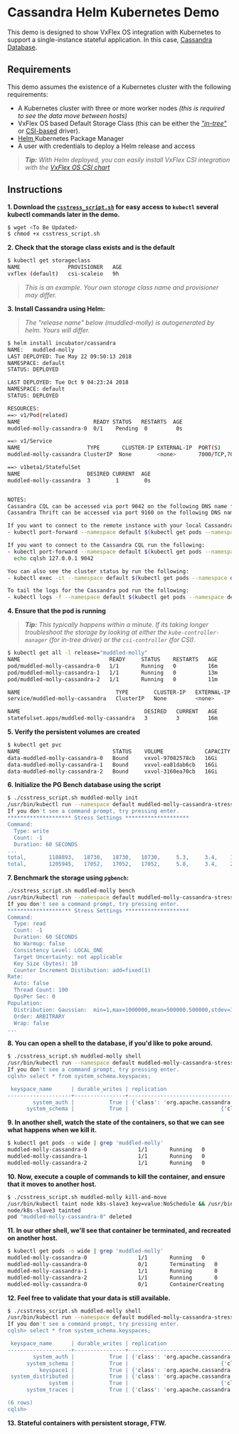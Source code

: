 # Cassandra Helm Kubernetes Demo

This demo is designed to show VxFlex OS integration with Kubernetes to support a single-instance stateful application. In this case, [Cassandra Database](https://cassandra.apache.org/).

## Requirements

This demo assumes the existence of a Kubernetes cluster with the following requirements:
* A Kubernetes cluster with three or more worker nodes _(this is required to see the data move between hosts)_
* VxFlex OS based Default Storage Class (this can be either the [_"in-tree"_](https://github.com/kubernetes/examples/tree/master/staging/volumes/scaleio) or [CSI-based](https://github.com/thecodeteam/csi-scaleio) driver).
* [Helm ](https://helm.sh/) Kubernetes Package Manager
* A user with credentials to deploy a Helm release and access

> _**Tip:** With Helm deployed, you can easily install VxFlex CSI integration with the [VxFlex OS CSI chart](https://github.com/VxFlex-OS/charts/tree/master/vxflex-csi)_

## Instructions

**1. Download the [`csstress_script.sh`](csstress_script.sh) for easy access to `kubectl` several kubectl commands later in the demo.**

```bash
$ wget <To Be Updated>
$ chmod +x csstress_script.sh
```

**2. Check that the storage class exists and is the default**

```bash
$ kubectl get storageclass
NAME               PROVISIONER   AGE
vxflex (default)   csi-scaleio   9h
```
> _This is an example. Your own storage class name and provisioner may differ._

**3. Install Cassandra using Helm:**
> _The "release name" below (muddled-molly) is autogenerated by helm. Yours will differ._
```bash
$ helm install incubator/cassandra
NAME:   muddled-molly
LAST DEPLOYED: Tue May 22 09:50:13 2018
NAMESPACE: default
STATUS: DEPLOYED

LAST DEPLOYED: Tue Oct 9 04:23:24 2018
NAMESPACE: default
STATUS: DEPLOYED

RESOURCES:
==> v1/Pod(related)
NAME                       READY STATUS   RESTARTS  AGE
muddled-molly-cassandra-0  0/1    Pending  0         0s

==> v1/Service
NAME                     TYPE       CLUSTER-IP EXTERNAL-IP  PORT(S)                                       AGE
muddled-molly-cassandra ClusterIP  None        <none>       7000/TCP,7001/TCP,7199/TCP,9042/TCP,9160/TCP  0s

==> v1beta1/StatefulSet
NAME                     DESIRED CURRENT  AGE
muddled-molly-cassandra  3        1        0s


NOTES:
Cassandra CQL can be accessed via port 9042 on the following DNS name from within your cluster:
Cassandra Thrift can be accessed via port 9160 on the following DNS name from within your cluster:

If you want to connect to the remote instance with your local Cassandra CQL cli. To forward the API port to localhost:9042 run the following:
- kubectl port-forward --namespace default $(kubectl get pods --namespace default -l app=cassandra,release=muddled-molly -o jsonpath='{ .items[0].metadata.name }') 9042:9042

If you want to connect to the Cassandra CQL run the following:
- kubectl port-forward --namespace default $(kubectl get pods --namespace default -l "app=cassandra,release=muddled-molly" -o jsonpath="{.items[0].metadata.name}") 9042:9042
  echo cqlsh 127.0.0.1 9042

You can also see the cluster status by run the following:
- kubectl exec -it --namespace default $(kubectl get pods --namespace default -l app=cassandra,release=muddled-molly -o jsonpath='{.items[0].metadata.name}') nodetool status

To tail the logs for the Cassandra pod run the following:
- kubectl logs -f --namespace default $(kubectl get pods --namespace default -l app=cassandra,release=muddled-molly -o jsonpath='{ .items[0].metadata.name }')

```

**4. Ensure that the pod is running**
> _**Tip:** This typically happens within a minute. If its taking longer troubleshoot the storage by looking at either the `kube-controller-manager` (for in-tree driver) or the `csi-controller` (for CSI)_.

```bash
$ kubectl get all -l release="muddled-molly"
NAME                            READY     STATUS    RESTARTS   AGE
pod/muddled-molly-cassandra-0   1/1       Running   0          16m
pod/muddled-molly-cassandra-1   1/1       Running   0          13m
pod/muddled-molly-cassandra-2   1/1       Running   0          11m

NAME                              TYPE        CLUSTER-IP   EXTERNAL-IP   PORT(S)                                        AGE
service/muddled-molly-cassandra   ClusterIP   None         <none>        7000/TCP,7001/TCP,7199/TCP,9042/TCP,9160/TCP   16m

NAME                                       DESIRED   CURRENT   AGE
statefulset.apps/muddled-molly-cassandra   3         3         16m
```

**5. Verify the persistent volumes are created**
```bash
$ kubectl get pvc
NAME                             STATUS    VOLUME             CAPACITY   ACCESS MODES   STORAGECLASS   AGE
data-muddled-molly-cassandra-0   Bound     vxvol-97082578cb   16Gi       RWO            vxflex         11m
data-muddled-molly-cassandra-1   Bound     vxvol-ea81dab6cb   16Gi       RWO            vxflex         9m
data-muddled-molly-cassandra-2   Bound     vxvol-3160ea70cb   16Gi       RWO            vxflex         7m
```

**6. Initialize the PG Bench database using the script**
```bash
$ ./csstress_script.sh muddled-molly init
/usr/bin/kubectl run --namespace default muddled-molly-cassandra-stress-init --restart=Never --rm --tty -i --image cassandra --command -- cassandra-stress write duration=60s -rate threads=100 -node muddled-molly-cassandra
If you don't see a command prompt, try pressing enter.
******************** Stress Settings ********************
Command:
  Type: write
  Count: -1
  Duration: 60 SECONDS
...
total,       1188893,   18730,   18730,   18730,     5.3,     3.4,    10.4,    64.3,   127.2,   139.7,   59.0,  0.03889,      0,      0,       0,       0,       0,       0
total,       1205945,   17052,   17052,   17052,     5.8,     3.4,    27.5,    49.2,    64.3,    67.5,   60.0,  0.03847,      0,      0,       0,       0,       0,       0

```

**7. Benchmark the storage using `pgbench`:**
```bash
./csstress_script.sh muddled-molly bench
/usr/bin/kubectl run --namespace default muddled-molly-cassandra-stress-bench --restart=Never --rm --tty -i --image cassandra --command -- cassandra-stress read duration=60s -rate threads=100 -node muddled-molly-cassandra
If you don't see a command prompt, try pressing enter.
******************** Stress Settings ********************
Command:
  Type: read
  Count: -1
  Duration: 60 SECONDS
  No Warmup: false
  Consistency Level: LOCAL_ONE
  Target Uncertainty: not applicable
  Key Size (bytes): 10
  Counter Increment Distibution: add=fixed(1)
Rate:
  Auto: false
  Thread Count: 100
  OpsPer Sec: 0
Population:
  Distribution: Gaussian:  min=1,max=1000000,mean=500000.500000,stdev=166666.500000
  Order: ARBITRARY
  Wrap: false
...
```

**8. You can open a shell to the database, if you'd like to poke around.**
```bash
$ ./csstress_script.sh muddled-molly shell
/usr/bin/kubectl run --namespace default muddled-molly-cassandra-stress-shell --restart=Never --rm --tty -i --image cassandra --command -- cqlsh muddled-molly-cassandra
If you don't see a command prompt, try pressing enter.
cqlsh> select * from system_schema.keyspaces;

 keyspace_name      | durable_writes | replication
--------------------+----------------+-------------------------------------------------------------------------------------
        system_auth |           True | {'class': 'org.apache.cassandra.locator.SimpleStrategy', 'replication_factor': '1'}
      system_schema |           True |                             {'class': 'org.apache.cassandra.locator.LocalStrategy'}

```

**9. In another shell, watch the state of the containers, so that we can see what happens when we kill it.**
```bash
$ kubectl get pods -o wide | grep 'muddled-molly'
muddled-molly-cassandra-0                1/1       Running   0          38m       10.244.3.22     k8s-slave3   <none>
muddled-molly-cassandra-1                1/1       Running   0          35m       10.244.1.32     k8s-slave1   <none>
muddled-molly-cassandra-2                1/1       Running   0          33m       10.244.2.40     k8s-slave2   <none>
```

**10. Now, execute a couple of commands to kill the container, and ensure that it moves to another host.**
```bash
$ ./csstress_script.sh muddled-molly kill-and-move
/usr/bin/kubectl taint node k8s-slave3 key=value:NoSchedule && /usr/bin/kubectl delete pod muddled-molly-cassandra-0
node/k8s-slave3 tainted
pod "muddled-molly-cassandra-0" deleted
```

**11. In our other shell, we'll see that container be terminated, and recreated on another host.**
```bash
$ kubectl get pods -o wide | grep 'muddled-molly'
muddled-molly-cassandra-0                1/1       Running   0          1h        10.244.3.22     k8s-slave3   <none>
muddled-molly-cassandra-0                0/1       Terminating   0          1h        10.244.3.22     k8s-slave3   <none>
muddled-molly-cassandra-1                1/1       Running       0          1h        10.244.1.32     k8s-slave1   <none>
muddled-molly-cassandra-2                1/1       Running       0          58m       10.244.2.40     k8s-slave2   <none>
muddled-molly-cassandra-0                0/1       ContainerCreating   0          7s        <none>          k8s-slave4   <none>
```

**12. Feel free to validate that your data is still available.**
```bash
$ ./csstress_script.sh muddled-molly shell
/usr/bin/kubectl run --namespace default muddled-molly-cassandra-stress-shell --restart=Never --rm --tty -i --image cassandra --command -- cqlsh muddled-molly-cassandra
If you don't see a command prompt, try pressing enter.
cqlsh> select * from system_schema.keyspaces;

 keyspace_name      | durable_writes | replication
--------------------+----------------+-------------------------------------------------------------------------------------
        system_auth |           True | {'class': 'org.apache.cassandra.locator.SimpleStrategy', 'replication_factor': '1'}
      system_schema |           True |                             {'class': 'org.apache.cassandra.locator.LocalStrategy'}
          keyspace1 |           True | {'class': 'org.apache.cassandra.locator.SimpleStrategy', 'replication_factor': '1'}
 system_distributed |           True | {'class': 'org.apache.cassandra.locator.SimpleStrategy', 'replication_factor': '3'}
             system |           True |                             {'class': 'org.apache.cassandra.locator.LocalStrategy'}
      system_traces |           True | {'class': 'org.apache.cassandra.locator.SimpleStrategy', 'replication_factor': '2'}

(6 rows)
cqlsh>

```

**13. Stateful containers with persistent storage, FTW.**

